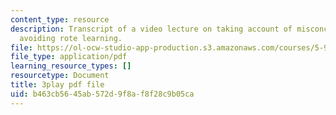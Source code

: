 ```yaml
---
content_type: resource
description: Transcript of a video lecture on taking account of misconceptions and
  avoiding rote learning.
file: https://ol-ocw-studio-app-production.s3.amazonaws.com/courses/5-95j-teaching-college-level-science-and-engineering-spring-2009/b463cb5645ab572d9f8af8f28c9b05ca_etbY4_d3peg.pdf
file_type: application/pdf
learning_resource_types: []
resourcetype: Document
title: 3play pdf file
uid: b463cb56-45ab-572d-9f8a-f8f28c9b05ca
---
```

